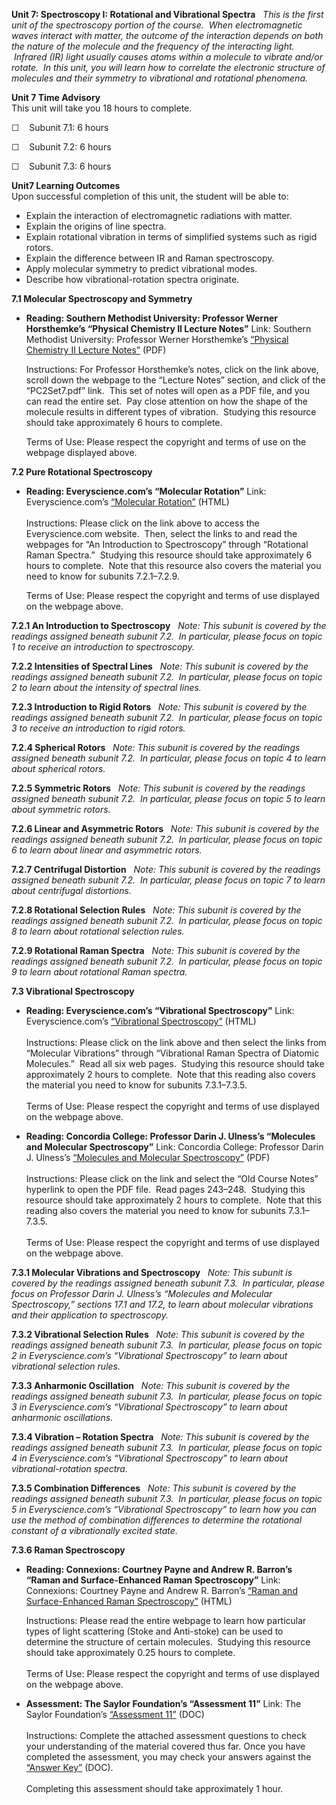 **Unit 7: Spectroscopy I: Rotational and Vibrational Spectra** <span
id="7"></span> 
*This is the first unit of the spectroscopy portion of the course.  When
electromagnetic waves interact with matter, the outcome of the
interaction depends on both the nature of the molecule and the frequency
of the interacting light.  Infrared (IR) light usually causes atoms
within a molecule to vibrate and/or rotate.  In this unit, you will
learn how to correlate the electronic structure of molecules and their
symmetry to vibrational and rotational phenomena.*

**Unit 7 Time Advisory**  
This unit will take you 18 hours to complete.  
  
 ☐    Subunit 7.1: 6 hours  
  
 ☐    Subunit 7.2: 6 hours  
  
 ☐    Subunit 7.3: 6 hours

**Unit7 Learning Outcomes**  
Upon successful completion of this unit, the student will be able to:  
-   Explain the interaction of electromagnetic radiations with matter.
-   Explain the origins of line spectra.
-   Explain rotational vibration in terms of simplified systems such as
    rigid rotors.
-   Explain the difference between IR and Raman spectroscopy.
-   Apply molecular symmetry to predict vibrational modes.
-   Describe how vibrational-rotation spectra originate.

**7.1 Molecular Spectroscopy and Symmetry** <span id="7.1"></span> 
-   **Reading: Southern Methodist University: Professor Werner
    Horsthemke’s “Physical Chemistry II Lecture Notes”**
    Link: Southern Methodist University: Professor Werner Horsthemke’s
    [“Physical Chemistry II Lecture
    Notes”](http://faculty.smu.edu/whorsthe/pchem2.html) (PDF)  
      
     Instructions: For Professor Horsthemke’s notes, click on the link
    above, scroll down the webpage to the “Lecture Notes” section, and
    click of the “PC2Set7.pdf” link.  This set of notes will open as a
    PDF file, and you can read the entire set.  Pay close attention on
    how the shape of the molecule results in different types of
    vibration.  Studying this resource should take approximately 6 hours
    to complete.  
      
     Terms of Use: Please respect the copyright and terms of use on the
    webpage displayed above.

**7.2 Pure Rotational Spectroscopy** <span id="7.2"></span> 
-   **Reading: Everyscience.com’s “Molecular Rotation”**
    Link: Everyscience.com’s [“Molecular
    Rotation”](http://www.everyscience.com/Chemistry/Physical/Molecular_Rotation/)
    (HTML)  
        
     Instructions: Please click on the link above to access the
    Everyscience.com website.  Then, select the links to and read the
    webpages for “An Introduction to Spectroscopy” through “Rotational
    Raman Spectra.”  Studying this resource should take approximately 6
    hours to complete.  Note that this resource also covers the material
    you need to know for subunits 7.2.1–7.2.9.  
      
     Terms of Use: Please respect the copyright and terms of use
    displayed on the webpage above.

**7.2.1 An Introduction to Spectroscopy** <span id="7.2.1"></span> 
*Note: This subunit is covered by the readings assigned beneath subunit
7.2.  In particular, please focus on topic 1 to receive an introduction
to spectroscopy.*

**7.2.2 Intensities of Spectral Lines** <span id="7.2.2"></span> 
*Note: This subunit is covered by the readings assigned beneath subunit
7.2.  In particular, please focus on topic 2 to learn about the
intensity of spectral lines.*

**7.2.3 Introduction to Rigid Rotors** <span id="7.2.3"></span> 
*Note: This subunit is covered by the readings assigned beneath subunit
7.2.  In particular, please focus on topic 3 to receive an introduction
to rigid rotors.*

**7.2.4 Spherical Rotors** <span id="7.2.4"></span> 
*Note: This subunit is covered by the readings assigned beneath subunit
7.2.  In particular, please focus on topic 4 to learn about spherical
rotors.*

**7.2.5 Symmetric Rotors** <span id="7.2.5"></span> 
*Note: This subunit is covered by the readings assigned beneath subunit
7.2.  In particular, please focus on topic 5 to learn about symmetric
rotors.*

**7.2.6 Linear and Asymmetric Rotors** <span id="7.2.6"></span> 
*Note: This subunit is covered by the readings assigned beneath subunit
7.2.  In particular, please focus on topic 6 to learn about linear and
asymmetric rotors.*

**7.2.7 Centrifugal Distortion** <span id="7.2.7"></span> 
*Note: This subunit is covered by the readings assigned beneath subunit
7.2.  In particular, please focus on topic 7 to learn about centrifugal
distortions.*

**7.2.8 Rotational Selection Rules** <span id="7.2.8"></span> 
*Note: This subunit is covered by the readings assigned beneath subunit
7.2.  In particular, please focus on topic 8 to learn about rotational
selection rules.*

**7.2.9 Rotational Raman Spectra** <span id="7.2.9"></span> 
*Note: This subunit is covered by the readings assigned beneath subunit
7.2.  In particular, please focus on topic 9 to learn about rotational
Raman spectra.*

**7.3 Vibrational Spectroscopy** <span id="7.3"></span> 
-   **Reading: Everyscience.com’s “Vibrational Spectroscopy”**
    Link: Everyscience.com’s [“Vibrational
    Spectroscopy”](http://www.everyscience.com/Chemistry/Physical/Vibrational_Spectroscopy/)
    (HTML)  
        
     Instructions: Please click on the link above and then select the
    links from “Molecular Vibrations” through “Vibrational Raman Spectra
    of Diatomic Molecules.”  Read all six web pages.  Studying this
    resource should take approximately 2 hours to complete.  Note that
    this reading also covers the material you need to know for subunits
    7.3.1–7.3.5.  
        
     Terms of Use: Please respect the copyright and terms of use
    displayed on the webpage above.

-   **Reading: Concordia College: Professor Darin J. Ulness’s “Molecules
    and Molecular Spectroscopy”**
    Link: Concordia College: Professor Darin J. Ulness’s [“Molecules and
    Molecular
    Spectroscopy”](http://www.cord.edu/faculty/ulnessd/pchem/pchem.html)
    (PDF)  
        
     Instructions: Please click on the link and select the “Old Course
    Notes” hyperlink to open the PDF file.  Read pages 243–248. 
    Studying this resource should take approximately 2 hours to
    complete.  Note that this reading also covers the material you need
    to know for subunits 7.3.1–7.3.5.  
        
     Terms of Use: Please respect the copyright and terms of use
    displayed on the webpage above.

**7.3.1 Molecular Vibrations and Spectroscopy** <span
id="7.3.1"></span> 
*Note: This subunit is covered by the readings assigned beneath subunit
7.3.  In particular, please focus on Professor Darin J. Ulness’s
“Molecules and Molecular Spectroscopy,” sections 17.1 and 17.2, to learn
about molecular vibrations and their application to spectroscopy.*

**7.3.2 Vibrational Selection Rules** <span id="7.3.2"></span> 
*Note: This subunit is covered by the readings assigned beneath subunit
7.3.  In particular, please focus on topic 2 in Everyscience.com’s
“Vibrational Spectroscopy” to learn about vibrational selection rules.*

**7.3.3 Anharmonic Oscillation** <span id="7.3.3"></span> 
*Note: This subunit is covered by the readings assigned beneath subunit
7.3.  In particular, please focus on topic 3 in Everyscience.com’s
“Vibrational Spectroscopy” to learn about anharmonic oscillations.*

**7.3.4 Vibration – Rotation Spectra** <span id="7.3.4"></span> 
*Note: This subunit is covered by the readings assigned beneath subunit
7.3.  In particular, please focus on topic 4 in Everyscience.com’s
“Vibrational Spectroscopy” to learn about vibrational-rotation spectra.*

**7.3.5 Combination Differences** <span id="7.3.5"></span> 
*Note: This subunit is covered by the readings assigned beneath subunit
7.3.  In particular, please focus on topic 5 in Everyscience.com’s
“Vibrational Spectroscopy” to learn how you can use the method of
combination differences to determine the rotational constant of a
vibrationally excited state.*

**7.3.6 Raman Spectroscopy** <span id="7.3.6"></span> 
-   **Reading: Connexions: Courtney Payne and Andrew R. Barron’s “Raman
    and Surface-Enhanced Raman Spectroscopy”**
    Link: Connexions: Courtney Payne and Andrew R. Barron’s [“Raman and
    Surface-Enhanced Raman
    Spectroscopy”](http://cnx.org/content/m34528/latest/) (HTML)  
      
     Instructions: Please read the entire webpage to learn how
    particular types of light scattering (Stoke and Anti-stoke) can be
    used to determine the structure of certain molecules.  Studying this
    resource should take approximately 0.25 hours to complete.  
        
     Terms of Use: Please respect the copyright and terms of use
    displayed on the webpage above.

-   **Assessment: The Saylor Foundation’s “Assessment 11”**
    Link: The Saylor Foundation’s [“Assessment
    11”](https://resources.saylor.org/wwwresources/archived/site/wp-content/uploads/2014/02/CHEM106-Assessment11-FINAL.docx)
    (DOC)  
        
     Instructions: Complete the attached assessment questions to check
    your understanding of the material covered thus far. Once you have
    completed the assessment, you may check your answers against the
    [“Answer
    Key”](https://resources.saylor.org/wwwresources/archived/site/wp-content/uploads/2014/02/CHEM106-Assessment11-AnswerKey-FINAL.docx)
    (DOC).  
        
     Completing this assessment should take approximately 1 hour.


